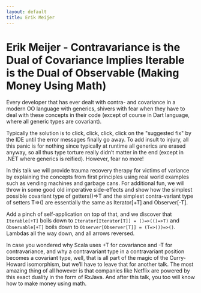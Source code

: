 ```yaml
---
layout: default
title: Erik Meijer
---
```


# Erik Meijer - Contravariance is the Dual of Covariance Implies Iterable is the Dual of Observable (Making Money Using Math)

Every developer that has ever dealt with contra- and covariance in a
modern OO language with generics, shivers with fear when they have to deal
with these concepts in their code (except of course in Dart language,
where all generic types are covariant).

Typically the solution is to click, click, click, click on the "suggested
fix" by the IDE until the error messages finally go away. To add insult to
injury, all this panic is for nothing since typically at runtime all
generics are erased anyway, so all thus type torture really didn’t matter
in the end (except in .NET where generics is reified).
However, fear no more!

In this talk we will provide trauma recovery therapy for victims of
variance by explaining the concepts from first principles using real world
examples such as vending machines and garbage cans.
For additional fun, we will throw in some good old imperative side-effects
and show how the simplest possible covariant type of getters()=>T and the
simplest contra-variant type of setters T=>() are essentially the same as
Iterator[+T] and Observer[-T].

Add a pinch of self-application on top of that, and we discover that
`Iterable[+T]` boils down to `Iterator[Iterator[T]] = ()=>(()=>T)` and
`Observable[+T]` boils down to `Observer[Observer[T]] = (T=>())=>()`. Lambdas
all the way down, and all arrows reversed.

In case you wondered why Scala uses +T for covariance and -T for
contravariance, and why a contravariant type in a contravariant position
becomes a covariant type, well, that is all part of the magic of the
Curry-Howard isomorphism, but we’ll have to leave that for another talk.
The most amazing thing of all however is that companies like Netflix are
powered by this exact duality in the form of RxJava. And after this talk,
you too will know how to make money using math.
